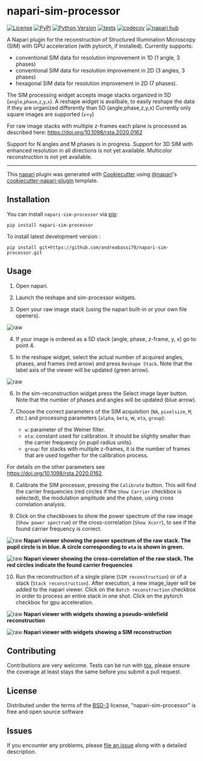 # napari-sim-processor

[![License](https://img.shields.io/pypi/l/napari-sim-processor.svg?color=green)](https://github.com/andreabassi78/napari-sim-processor/raw/main/LICENSE)
[![PyPI](https://img.shields.io/pypi/v/napari-sim-processor.svg?color=green)](https://pypi.org/project/napari-sim-processor)
[![Python Version](https://img.shields.io/pypi/pyversions/napari-sim-processor.svg?color=green)](https://python.org)
[![tests](https://github.com/andreabassi78/napari-sim-processor/workflows/tests/badge.svg)](https://github.com/andreabassi78/napari-sim-processor/actions)
[![codecov](https://codecov.io/gh/andreabassi78/napari-sim-processor/branch/main/graph/badge.svg)](https://codecov.io/gh/andreabassi78/napari-sim-processor)
[![napari hub](https://img.shields.io/endpoint?url=https://api.napari-hub.org/shields/napari-sim-processor)](https://napari-hub.org/plugins/napari-sim-processor)

A Napari plugin for the reconstruction of Structured Illumination Microscopy (SIM) with GPU acceleration (with pytorch, if installed).
Currently supports:    
   - conventional SIM data for resolution improvement in 1D (1 angle, 3 phases)
   - conventional SIM data for resolution improvement in 2D (3 angles, 3 phases)
   - hexagonal SIM data for resolution improvement in 2D (7 phases).

The SIM processing widget accepts image stacks organized in 5D (`angle`,`phase`,`z`,`y`,`x`).
A reshape widget is availbale, to easily reshape the data if they are organized differently than 5D (angle,phase,z,y,x)
Currently only square images are supported (`x`=`y`)

For raw image stacks with multiple z-frames each plane is processed as described here:
	https://doi.org/10.1098/rsta.2020.0162
        
Support for N angles and M phases is in progress.
Support for 3D SIM with enhanced resolution in all directions is not yet available.
Multicolor reconstruction is not yet available.  

----------------------------------

This [napari] plugin was generated with [Cookiecutter] using [@napari]'s [cookiecutter-napari-plugin] template.

<!--
Don't miss the full getting started guide to set up your new package:
https://github.com/napari/cookiecutter-napari-plugin#getting-started

and review the napari docs for plugin developers:
https://napari.org/plugins/index.html
-->

## Installation

You can install `napari-sim-processor` via [pip]:

    pip install napari-sim-processor


To install latest development version :

    pip install git+https://github.com/andreabassi78/napari-sim-processor.git


## Usage

1) Open napari. 

2) Launch the reshape and sim-processor widgets.

3) Open your raw image stack (using the napari built-in or your own file openers).

![raw](https://github.com/andreabassi78/napari-sim-processor/raw/main/images/Picture1.png)

4) If your image is ordered as a 5D stack (angle, phase, z-frame, y, x) go to point 4. 

5) In the reshape widget, select the actual number of acquired angles, phases, and frames (red arrow) and press `Reshape Stack`.
 Note that the label axis of the viewer will be updated (green arrow).

![raw](https://github.com/andreabassi78/napari-sim-processor/raw/main/images/Picture1b.png)

6) In the sim-reconstruction widget press the Select image layer button. Note that the number of phases and angles will be updated (blue arrow). 

7) Choose the correct parameters of the SIM acquisition (`NA`, `pixelsize`, `M`, etc.) and processing parameters (`alpha`, `beta`, w, `eta`, `group`):
   - `w`: parameter of the Weiner filter.
   - `eta`: constant used for calibration. It should be slightly smaller than the carrier frequency (in pupil radius units).
   - `group`: for stacks with multiple z-frames, it is the number of frames that are used together for the calibration process.
	
For details on the other parameters see https://doi.org/10.1098/rsta.2020.0162.

8) Calibrate the SIM processor, pressing the `Calibrate` button. This will find the carrier frequencies (red circles if the `Show Carrier` checkbox is selected), the modulation amplitude and the phase, using cross correlation analysis.

9) Click on the checkboxes to show the power spectrum of the raw image (`Show power spectrum`) or the cross-correlation (`Show Xcorr`), to see if the found carrier frequency is correct.

![raw](https://github.com/andreabassi78/napari-sim-processor/raw/main/images/Picture2b.png)
**Napari viewer showing the power spectrum of the raw stack. The pupil circle is in blue. A circle corresponding to `eta` is shown in green.**

![raw](https://github.com/andreabassi78/napari-sim-processor/raw/main/images/Picture2.png)
**Napari viewer showing the cross-correlation of the raw stack. The red circles indicate the found carrier frequencies**

10) Run the reconstruction of a single plane (`SIM reconstruction`) or of a stack (`Stack reconstruction`). After execution, a new image_layer will be added to the napari viewer. Click on the `Batch reconstruction` checkbox in order to process an entire stack in one shot. Click on the pytorch checkbox for gpu acceleration.

![raw](https://github.com/andreabassi78/napari-sim-processor/raw/main/images/Picture3b.png)
**Napari viewer with widgets showing a pseudo-widefield reconstruction**

![raw](https://github.com/andreabassi78/napari-sim-processor/raw/main/images/Picture3.png)
**Napari viewer with widgets showing a SIM reconstruction**

## Contributing

Contributions are very welcome. Tests can be run with [tox], please ensure
the coverage at least stays the same before you submit a pull request.

## License

Distributed under the terms of the [BSD-3] license,
"napari-sim-processor" is free and open source software

## Issues

If you encounter any problems, please [file an issue] along with a detailed description.

[napari]: https://github.com/napari/napari
[Cookiecutter]: https://github.com/audreyr/cookiecutter
[@napari]: https://github.com/napari
[MIT]: http://opensource.org/licenses/MIT
[BSD-3]: http://opensource.org/licenses/BSD-3-Clause
[GNU GPL v3.0]: http://www.gnu.org/licenses/gpl-3.0.txt
[GNU LGPL v3.0]: http://www.gnu.org/licenses/lgpl-3.0.txt
[Apache Software License 2.0]: http://www.apache.org/licenses/LICENSE-2.0
[Mozilla Public License 2.0]: https://www.mozilla.org/media/MPL/2.0/index.txt
[cookiecutter-napari-plugin]: https://github.com/napari/cookiecutter-napari-plugin

[file an issue]: https://github.com/andreabassi78/napari-sim-processor/issues

[napari]: https://github.com/napari/napari
[tox]: https://tox.readthedocs.io/en/latest/
[pip]: https://pypi.org/project/pip/
[PyPI]: https://pypi.org/
